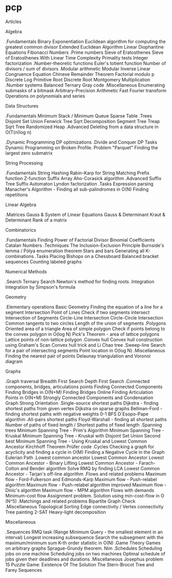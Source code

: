 # pcp


Articles

Algebra

.Fundamentals
	Binary Exponentiation
	Euclidean algorithm for computing the greatest common divisor
	Extended Euclidean Algorithm
	Linear Diophantine Equations
	Fibonacci Numbers
.Prime numbers
	Sieve of Eratosthenes
	Sieve of Eratosthenes With Linear Time Complexity
	Primality tests
	Integer factorization
.Number-theoretic functions
	Euler's totient function
	Number of divisors / sum of divisors
.Modular arithmetic
	Modular Inverse
	Linear Congruence Equation
	Chinese Remainder Theorem
	Factorial modulo p
	Discrete Log
	Primitive Root
	Discrete Root
	Montgomery Multiplication
.Number systems
	Balanced Ternary
	Gray code
.Miscellaneous
	Enumerating submasks of a bitmask
	Arbitrary-Precision Arithmetic
	Fast Fourier transform
	Operations on polynomials and series

Data Structures

.Fundamentals
	Minimum Stack / Minimum Queue
	Sparse Table
.Trees
	Disjoint Set Union
	Fenwick Tree
	Sqrt Decomposition
	Segment Tree
	Treap
	Sqrt Tree
	Randomized Heap
.Advanced
	Deleting from a data structure in O(T(n)log n)

.Dynamic Programming
	DP optimizations
.Divide and Conquer DP
Tasks
	Dynamic Programming on Broken Profile. Problem "Parquet"
	Finding the largest zero submatrix

String Processing

.Fundamentals
	String Hashing
	Rabin-Karp for String Matching
	Prefix function
	Z-function
	Suffix Array
	Aho-Corasick algorithm
.Advanced
	Suffix Tree
	Suffix Automaton
	Lyndon factorization
.Tasks
	Expression parsing
	Manacher's Algorithm - Finding all sub-palindromes in O(N)
	Finding repetitions

Linear Algebra

.Matrices
	Gauss & System of Linear Equations
	Gauss & Determinant
	Kraut & Determinant
	Rank of a matrix

Combinatorics

.Fundamentals
	Finding Power of Factorial Divisor
	Binomial Coefficients
	Catalan Numbers
.Techniques
	The Inclusion-Exclusion Principle
	Burnside's lemma / Pólya enumeration theorem
	Stars and bars
	Generating all K-combinations
.Tasks
	Placing Bishops on a Chessboard
	Balanced bracket sequences
	Counting labeled graphs

Numerical Methods

.Search
	Ternary Search
	Newton's method for finding roots
.Integration
	Integration by Simpson's formula

Geometry

.Elementary operations
	Basic Geometry
	Finding the equation of a line for a segment
	Intersection Point of Lines
	Check if two segments intersect
	Intersection of Segments
	Circle-Line Intersection
	Circle-Circle Intersection
	Common tangents to two circles
	Length of the union of segments
.Polygons
	Oriented area of a triangle
	Area of simple polygon
	Check if points belong to the convex polygon in O(log N)
	Pick's Theorem - area of lattice polygons
	Lattice points of non-lattice polygon
.Convex hull
	Convex hull construction using Graham's Scan
	Convex hull trick and Li Chao tree
.Sweep-line
	Search for a pair of intersecting segments
	Point location in O(log N)
.Miscellaneous
	Finding the nearest pair of points
	Delaunay triangulation and Voronoi diagram

Graphs

.Graph traversal
	Breadth First Search
	Depth First Search
.Connected components, bridges, articulations points
	Finding Connected Components
	Finding Bridges in O(N+M)
	Finding Bridges Online
	Finding Articulation Points in O(N+M)
	Strongly Connected Components and Condensation Graph
	Strong Orientation
.Single-source shortest paths
	Dijkstra - finding shortest paths from given vertex
	Dijkstra on sparse graphs
	Bellman-Ford - finding shortest paths with negative weights
	0-1 BFS
	D´Esopo-Pape algorithm
.All-pairs shortest paths
	Floyd-Warshall - finding all shortest paths
	Number of paths of fixed length / Shortest paths of fixed length
.Spanning trees
	Minimum Spanning Tree - Prim's Algorithm
	Minimum Spanning Tree - Kruskal
	Minimum Spanning Tree - Kruskal with Disjoint Set Union
	Second best Minimum Spanning Tree - Using Kruskal and Lowest Common Ancestor
	Kirchhoff Theorem
	Prüfer code
.Cycles
	Checking a graph for acyclicity and finding a cycle in O(M)
	Finding a Negative Cycle in the Graph
	Eulerian Path
.Lowest common ancestor
	Lowest Common Ancestor
	Lowest Common Ancestor - Binary Lifting
	Lowest Common Ancestor - Farach-Colton and Bender algorithm
	Solve RMQ by finding LCA
	Lowest Common Ancestor - Tarjan's off-line algorithm
.Flows and related problems
	Maximum flow - Ford-Fulkerson and Edmonds-Karp
	Maximum flow - Push-relabel algorithm
	Maximum flow - Push-relabel algorithm improved
	Maximum flow - Dinic's algorithm
	Maximum flow - MPM algorithm
	Flows with demands
	Minimum-cost flow
	Assignment problem. Solution using min-cost-flow in O (N^5)
.Matchings and related problems
	Bipartite Graph Check
.Miscellaneous
	Topological Sorting
	Edge connectivity / Vertex connectivity
	Tree painting
	2-SAT
	Heavy-light decomposition

Miscellaneous

.Sequences
	RMQ task (Range Minimum Query - the smallest element in an interval)
	Longest increasing subsequence
	Search the subsegment with the maximum/minimum sum
	K-th order statistic in O(N)
.Game Theory
	Games on arbitrary graphs
	Sprague-Grundy theorem. Nim
.Schedules
	Scheduling jobs on one machine
	Scheduling jobs on two machines
	Optimal schedule of jobs given their deadlines and durations
.Miscellaneous
	Josephus problem
	15 Puzzle Game: Existence Of The Solution
	The Stern-Brocot Tree and Farey Sequences
